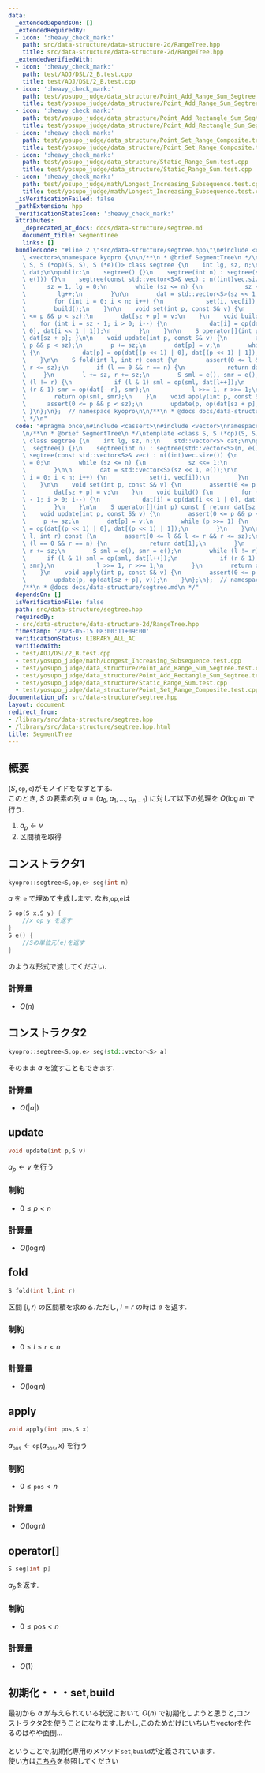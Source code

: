 ```yaml
---
data:
  _extendedDependsOn: []
  _extendedRequiredBy:
  - icon: ':heavy_check_mark:'
    path: src/data-structure/data-structure-2d/RangeTree.hpp
    title: src/data-structure/data-structure-2d/RangeTree.hpp
  _extendedVerifiedWith:
  - icon: ':heavy_check_mark:'
    path: test/AOJ/DSL/2_B.test.cpp
    title: test/AOJ/DSL/2_B.test.cpp
  - icon: ':heavy_check_mark:'
    path: test/yosupo_judge/data_structure/Point_Add_Range_Sum_Segtree.test.cpp
    title: test/yosupo_judge/data_structure/Point_Add_Range_Sum_Segtree.test.cpp
  - icon: ':heavy_check_mark:'
    path: test/yosupo_judge/data_structure/Point_Add_Rectangle_Sum_Segtree.test.cpp
    title: test/yosupo_judge/data_structure/Point_Add_Rectangle_Sum_Segtree.test.cpp
  - icon: ':heavy_check_mark:'
    path: test/yosupo_judge/data_structure/Point_Set_Range_Composite.test.cpp
    title: test/yosupo_judge/data_structure/Point_Set_Range_Composite.test.cpp
  - icon: ':heavy_check_mark:'
    path: test/yosupo_judge/data_structure/Static_Range_Sum.test.cpp
    title: test/yosupo_judge/data_structure/Static_Range_Sum.test.cpp
  - icon: ':heavy_check_mark:'
    path: test/yosupo_judge/math/Longest_Increasing_Subsequence.test.cpp
    title: test/yosupo_judge/math/Longest_Increasing_Subsequence.test.cpp
  _isVerificationFailed: false
  _pathExtension: hpp
  _verificationStatusIcon: ':heavy_check_mark:'
  attributes:
    _deprecated_at_docs: docs/data-structure/segtree.md
    document_title: SegmentTree
    links: []
  bundledCode: "#line 2 \"src/data-structure/segtree.hpp\"\n#include <cassert>\n#include\
    \ <vector>\nnamespace kyopro {\n\n/**\n * @brief SegmentTree\n */\ntemplate <class\
    \ S, S (*op)(S, S), S (*e)()> class segtree {\n    int lg, sz, n;\n    std::vector<S>\
    \ dat;\n\npublic:\n    segtree() {}\n    segtree(int n) : segtree(std::vector<S>(n,\
    \ e())) {}\n    segtree(const std::vector<S>& vec) : n((int)vec.size()) {\n  \
    \      sz = 1, lg = 0;\n        while (sz <= n) {\n            sz <<= 1;\n   \
    \         lg++;\n        }\n\n        dat = std::vector<S>(sz << 1, e());\n\n\
    \        for (int i = 0; i < n; i++) {\n            set(i, vec[i]);\n        }\n\
    \        build();\n    }\n\n    void set(int p, const S& v) {\n        assert(0\
    \ <= p && p < sz);\n        dat[sz + p] = v;\n    }\n    void build() {\n    \
    \    for (int i = sz - 1; i > 0; i--) {\n            dat[i] = op(dat[i << 1 |\
    \ 0], dat[i << 1 | 1]);\n        }\n    }\n\n    S operator[](int p) const { return\
    \ dat[sz + p]; }\n\n    void update(int p, const S& v) {\n        assert(0 <=\
    \ p && p < sz);\n        p += sz;\n        dat[p] = v;\n        while (p >>= 1)\
    \ {\n            dat[p] = op(dat[(p << 1) | 0], dat[(p << 1) | 1]);\n        }\n\
    \    }\n\n    S fold(int l, int r) const {\n        assert(0 <= l && l <= r &&\
    \ r <= sz);\n        if (l == 0 && r == n) {\n            return dat[1];\n   \
    \     }\n        l += sz, r += sz;\n        S sml = e(), smr = e();\n        while\
    \ (l != r) {\n            if (l & 1) sml = op(sml, dat[l++]);\n            if\
    \ (r & 1) smr = op(dat[--r], smr);\n            l >>= 1, r >>= 1;\n        }\n\
    \        return op(sml, smr);\n    }\n    void apply(int p, const S& v) {\n  \
    \      assert(0 <= p && p < sz);\n        update(p, op(dat[sz + p], v));\n   \
    \ }\n};\n};  // namespace kyopro\n\n/**\n * @docs docs/data-structure/segtree.md\n\
    \ */\n"
  code: "#pragma once\n#include <cassert>\n#include <vector>\nnamespace kyopro {\n\
    \n/**\n * @brief SegmentTree\n */\ntemplate <class S, S (*op)(S, S), S (*e)()>\
    \ class segtree {\n    int lg, sz, n;\n    std::vector<S> dat;\n\npublic:\n  \
    \  segtree() {}\n    segtree(int n) : segtree(std::vector<S>(n, e())) {}\n   \
    \ segtree(const std::vector<S>& vec) : n((int)vec.size()) {\n        sz = 1, lg\
    \ = 0;\n        while (sz <= n) {\n            sz <<= 1;\n            lg++;\n\
    \        }\n\n        dat = std::vector<S>(sz << 1, e());\n\n        for (int\
    \ i = 0; i < n; i++) {\n            set(i, vec[i]);\n        }\n        build();\n\
    \    }\n\n    void set(int p, const S& v) {\n        assert(0 <= p && p < sz);\n\
    \        dat[sz + p] = v;\n    }\n    void build() {\n        for (int i = sz\
    \ - 1; i > 0; i--) {\n            dat[i] = op(dat[i << 1 | 0], dat[i << 1 | 1]);\n\
    \        }\n    }\n\n    S operator[](int p) const { return dat[sz + p]; }\n\n\
    \    void update(int p, const S& v) {\n        assert(0 <= p && p < sz);\n   \
    \     p += sz;\n        dat[p] = v;\n        while (p >>= 1) {\n            dat[p]\
    \ = op(dat[(p << 1) | 0], dat[(p << 1) | 1]);\n        }\n    }\n\n    S fold(int\
    \ l, int r) const {\n        assert(0 <= l && l <= r && r <= sz);\n        if\
    \ (l == 0 && r == n) {\n            return dat[1];\n        }\n        l += sz,\
    \ r += sz;\n        S sml = e(), smr = e();\n        while (l != r) {\n      \
    \      if (l & 1) sml = op(sml, dat[l++]);\n            if (r & 1) smr = op(dat[--r],\
    \ smr);\n            l >>= 1, r >>= 1;\n        }\n        return op(sml, smr);\n\
    \    }\n    void apply(int p, const S& v) {\n        assert(0 <= p && p < sz);\n\
    \        update(p, op(dat[sz + p], v));\n    }\n};\n};  // namespace kyopro\n\n\
    /**\n * @docs docs/data-structure/segtree.md\n */"
  dependsOn: []
  isVerificationFile: false
  path: src/data-structure/segtree.hpp
  requiredBy:
  - src/data-structure/data-structure-2d/RangeTree.hpp
  timestamp: '2023-05-15 08:00:11+09:00'
  verificationStatus: LIBRARY_ALL_AC
  verifiedWith:
  - test/AOJ/DSL/2_B.test.cpp
  - test/yosupo_judge/math/Longest_Increasing_Subsequence.test.cpp
  - test/yosupo_judge/data_structure/Point_Add_Range_Sum_Segtree.test.cpp
  - test/yosupo_judge/data_structure/Point_Add_Rectangle_Sum_Segtree.test.cpp
  - test/yosupo_judge/data_structure/Static_Range_Sum.test.cpp
  - test/yosupo_judge/data_structure/Point_Set_Range_Composite.test.cpp
documentation_of: src/data-structure/segtree.hpp
layout: document
redirect_from:
- /library/src/data-structure/segtree.hpp
- /library/src/data-structure/segtree.hpp.html
title: SegmentTree
---
```

## 概要

$(S,\mathtt{op},\mathtt{e})$がモノイドをなすとする.\
このとき, $S$ の要素の列 $a=(a_0,a_1,\dots,a_{n-1})$ に対して以下の処理を $O(\log n)$ で行う.

1. $a_p\leftarrow v$
1. 区間積を取得

## コンストラクタ1

```cpp
kyopro::segtree<S,op,e> seg(int n)
```

$a$ を $\mathtt{e}$ で埋めて生成します.
なお,`op`,`e`は

```cpp
S op(S x,S y) {
    //x op y を返す
}
S e() {
    //Sの単位元(e)を返す
}
```

のような形式で渡してください.

### 計算量

- $O(n)$

## コンストラクタ2

```cpp
kyopro::segtree<S,op,e> seg(std::vector<S> a)
```

そのまま $a$ を渡すこともできます.

### 計算量

- $O(\vert a\vert)$

## update

```cpp
void update(int p,S v)
```

$a_p \leftarrow v$ を行う

### 制約

- $0 \leq p \lt n$

### 計算量

- $O(\log n)$

## fold

```cpp
S fold(int l,int r)
```

区間 $[l,r)$ の区間積を求める.ただし, $l=r$ の時は $e$ を返す.

### 制約

- $0 \leq l \leq r \lt n$

### 計算量

- $O(\log n)$

## apply

```cpp
void apply(int pos,S x)
```

$a_{\mathtt{pos}}\leftarrow \mathtt{op}(a_{\mathtt{pos}},x)$ を行う

### 制約

- $0 \leq \mathtt{pos} \lt n$

### 計算量

- $O(\log n)$

## operator[]

```cpp
S seg[int p]
```

$a_{p}$を返す.

### 制約

- $0\leq \text{pos} \lt n$

### 計算量

- $O(1)$

## 初期化・・・set,build

最初から $a$ が与えられている状況において $O(n)$ で初期化しようと思うと,コンストラクタ2を使うことになります.しかし,このためだけにいちいちvectorを作るのはやや面倒...
\
\
ということで,初期化専用のメソッド`set`,`build`が定義されています.\
使い方は[こちら](https://ac2-k.github.io/library/test/yosupo_judge/data_structure/Point_Set_Range_Composite.test.cpp)を参照してください
